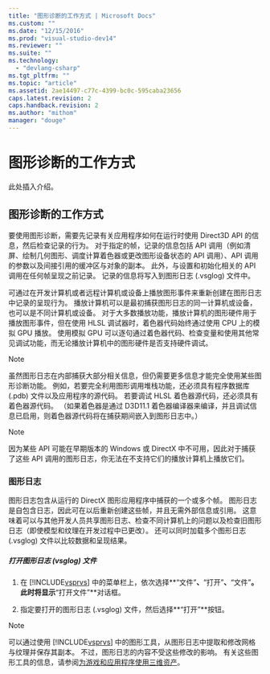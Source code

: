 ```yaml
---
title: "图形诊断的工作方式 | Microsoft Docs"
ms.custom: ""
ms.date: "12/15/2016"
ms.prod: "visual-studio-dev14"
ms.reviewer: ""
ms.suite: ""
ms.technology: 
  - "devlang-csharp"
ms.tgt_pltfrm: ""
ms.topic: "article"
ms.assetid: 2ae14497-c77c-4399-bc0c-595caba23656
caps.latest.revision: 2
caps.handback.revision: 2
ms.author: "mithom"
manager: "douge"
---
```

# 图形诊断的工作方式
此处插入介绍。  
  
## 图形诊断的工作方式  
 要使用图形诊断，需要先记录有关应用程序如何在运行时使用 Direct3D API 的信息，然后检查记录的行为。  对于指定的帧，记录的信息包括 API 调用（例如清屏、绘制几何图形、调度计算着色器或更改图形设备状态的 API 调用）、API 调用的参数以及间接引用的缓冲区与对象的副本。  此外，与设置和初始化相关的 API 调用在任何帧呈现之前记录。  记录的信息将写入到图形日志 \(.vsglog\) 文件中。  
  
 可通过在开发计算机或者远程计算机或设备上播放图形事件来重新创建在图形日志中记录的呈现行为。  播放计算机可以是最初捕获图形日志的同一计算机或设备，也可以是不同计算机或设备。  对于大多数播放功能，播放计算机的图形硬件用于播放图形事件，但在使用 HLSL 调试器时，着色器代码始终通过使用 CPU 上的模拟 GPU 播放。  使用模拟 GPU 可以逐句通过着色器代码、检查变量和使用其他常见调试功能，而无论播放计算机中的图形硬件是否支持硬件调试。  
  
> [!NOTE]
>  虽然图形日志在内部捕获大部分相关信息，但仍需要更多信息才能完全使用某些图形诊断功能。  例如，若要完全利用图形调用堆栈功能，还必须具有程序数据库 \(.pdb\) 文件以及应用程序的源代码。  若要调试 HLSL 着色器源代码，还必须具有着色器源代码。  （如果着色器是通过 D3D11.1 着色器编译器来编译，并且调试信息已启用，则着色器源代码将在捕获期间嵌入到图形日志中。）  
  
> [!NOTE]
>  因为某些 API 可能在早期版本的 Windows 或 DirectX 中不可用，因此对于捕获了这些 API 调用的图形日志，你无法在不支持它们的播放计算机上播放它们。  
  
### 图形日志  
 图形日志包含从运行的 DirectX 图形应用程序中捕获的一个或多个帧。  图形日志是自包含日志，因此可在以后重新创建这些帧，并且无需外部信息或引用。  这意味着可以与其他开发人员共享图形日志、检查不同计算机上的问题以及检查旧图形日志（即使模型和纹理在开发过程中已更改）。  还可以同时加载多个图形日志 \(.vsglog\) 文件以比较数据和呈现结果。  
  
##### 打开图形日志 \(vsglog\) 文件  
  
1.  在 [!INCLUDE[vsprvs](../code-quality/includes/vsprvs_md.md)] 中的菜单栏上，依次选择**“文件”**、**“打开”**、**“文件”**。  此时将显示**“打开文件”**对话框。  
  
2.  指定要打开的图形日志 \(.vsglog\) 文件，然后选择**“打开”**按钮。  
  
> [!NOTE]
>  可以通过使用 [!INCLUDE[vsprvs](../code-quality/includes/vsprvs_md.md)] 中的图形工具，从图形日志中提取和修改网格与纹理并保存其副本。  不过，图形日志的内容不受这些修改的影响。  有关这些图形工具的信息，请参阅[为游戏和应用程序使用三维资产](../designers/working-with-3-d-assets-for-games-and-apps.md)。
